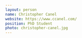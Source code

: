 ```yaml
---
layout: person
name: Christopher Canel
website: https://www.ccanel.com/
position: PhD Student
photo: christopher-canel.jpg
---
```

